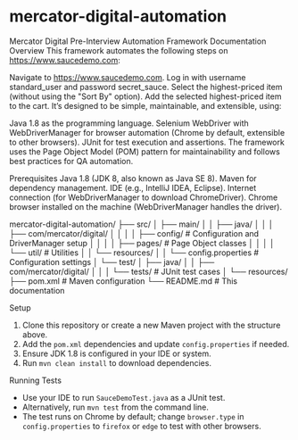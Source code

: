 # mercator-digital-automation

Mercator Digital Pre-Interview Automation Framework Documentation
Overview
This framework automates the following steps on https://www.saucedemo.com:

Navigate to https://www.saucedemo.com.
Log in with username standard_user and password secret_sauce.
Select the highest-priced item (without using the "Sort By" option).
Add the selected highest-priced item to the cart.
It’s designed to be simple, maintainable, and extensible, using:

Java 1.8 as the programming language.
Selenium WebDriver with WebDriverManager for browser automation (Chrome by default, extensible to other browsers).
JUnit for test execution and assertions.
The framework uses the Page Object Model (POM) pattern for maintainability and follows best practices for QA automation.

Prerequisites
Java 1.8 (JDK 8, also known as Java SE 8).
Maven for dependency management.
IDE (e.g., IntelliJ IDEA, Eclipse).
Internet connection (for WebDriverManager to download ChromeDriver).
Chrome browser installed on the machine (WebDriverManager handles the driver).

mercator-digital-automation/
├── src/
│   ├── main/
│   │   ├── java/
│   │   │   ├── com/mercator/digital/
│   │   │   │   ├── config/              # Configuration and DriverManager setup
│   │   │   │   ├── pages/              # Page Object classes
│   │   │   │   └── util/               # Utilities
│   │   └── resources/
│   │       └── config.properties       # Configuration settings
│   └── test/
│       ├── java/
│       │   ├── com/mercator/digital/
│       │   │   └── tests/              # JUnit test cases
│       └── resources/
├── pom.xml                             # Maven configuration
└── README.md                           # This documentation

Setup
1. Clone this repository or create a new Maven project with the structure above.
2. Add the `pom.xml` dependencies and update `config.properties` if needed.
3. Ensure JDK 1.8 is configured in your IDE or system.
4. Run `mvn clean install` to download dependencies.

Running Tests
- Use your IDE to run `SauceDemoTest.java` as a JUnit test.
- Alternatively, run `mvn test` from the command line.
- The test runs on Chrome by default; change `browser.type` in `config.properties` to `firefox` or `edge` to test with other browsers.


